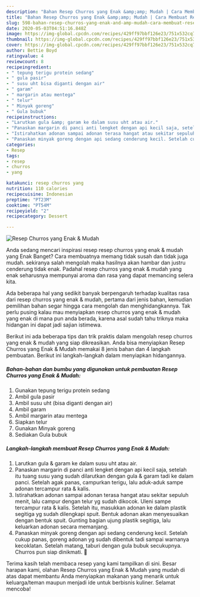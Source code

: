 ```yaml
---
description: "Bahan Resep Churros yang Enak &amp;amp; Mudah | Cara Membuat Resep Churros yang Enak &amp;amp; Mudah Yang Enak Dan Lezat"
title: "Bahan Resep Churros yang Enak &amp;amp; Mudah | Cara Membuat Resep Churros yang Enak &amp;amp; Mudah Yang Enak Dan Lezat"
slug: 598-bahan-resep-churros-yang-enak-and-amp-mudah-cara-membuat-resep-churros-yang-enak-and-amp-mudah-yang-enak-dan-lezat
date: 2020-05-03T04:51:16.848Z
image: https://img-global.cpcdn.com/recipes/429ff97bbf126e23/751x532cq70/resep-churros-yang-enak-mudah-foto-resep-utama.jpg
thumbnail: https://img-global.cpcdn.com/recipes/429ff97bbf126e23/751x532cq70/resep-churros-yang-enak-mudah-foto-resep-utama.jpg
cover: https://img-global.cpcdn.com/recipes/429ff97bbf126e23/751x532cq70/resep-churros-yang-enak-mudah-foto-resep-utama.jpg
author: Bettie Boyd
ratingvalue: 4
reviewcount: 8
recipeingredient:
- " tepung terigu protein sedang"
- " gula pasir"
- " susu uht bisa diganti dengan air"
- " garam"
- " margarin atau mentega"
- " telur"
- " Minyak goreng"
- " Gula bubuk"
recipeinstructions:
- "Larutkan gula &amp; garam ke dalam susu uht atau air."
- "Panaskan margarin di panci anti lengket dengan api kecil saja, setelah itu tuang susu yang sudah dilarutkan dengan gula &amp; garam tadi ke dalam panci. Setelah agak panas, campurkan terigu, lalu aduk-aduk sampe adonan tercampur rata &amp; kalis."
- "Istirahatkan adonan sampai adonan terasa hangat atau sekitar sepuluh menit, lalu campur dengan telur yg sudah dikocok. Uleni sampe tercampur rata &amp; kalis. Setelah itu, masukkan adonan ke dalam plastik segitiga yg sudah dilengkapi spuit. Bentuk adonan akan menyesuaikan dengan bentuk spuit. Gunting bagian ujung plastik segitiga, lalu keluarkan adonan secara memanjang."
- "Panaskan minyak goreng dengan api sedang cenderung kecil. Setelah cukup panas, goreng adonan yg sudah dibentuk tadi sampai warnanya kecoklatan. Setelah matang, taburi dengan gula bubuk secukupnya. Churros pun siap dinikmati. 🥰"
categories:
- Resep
tags:
- resep
- churros
- yang

katakunci: resep churros yang 
nutrition: 110 calories
recipecuisine: Indonesian
preptime: "PT23M"
cooktime: "PT54M"
recipeyield: "2"
recipecategory: Dessert

---
```



![Resep Churros yang Enak &amp; Mudah](https://img-global.cpcdn.com/recipes/429ff97bbf126e23/751x532cq70/resep-churros-yang-enak-mudah-foto-resep-utama.jpg)

Anda sedang mencari inspirasi resep resep churros yang enak &amp; mudah yang Enak Banget? Cara membuatnya memang tidak susah dan tidak juga mudah. sekiranya salah mengolah maka hasilnya akan hambar dan justru cenderung tidak enak. Padahal resep churros yang enak &amp; mudah yang enak seharusnya mempunyai aroma dan rasa yang dapat memancing selera kita.



Ada beberapa hal yang sedikit banyak berpengaruh terhadap kualitas rasa dari resep churros yang enak &amp; mudah, pertama dari jenis bahan, kemudian pemilihan bahan segar hingga cara mengolah dan menghidangkannya. Tak perlu pusing kalau mau menyiapkan resep churros yang enak &amp; mudah yang enak di mana pun anda berada, karena asal sudah tahu triknya maka hidangan ini dapat jadi sajian istimewa.


Berikut ini ada beberapa tips dan trik praktis dalam mengolah resep churros yang enak &amp; mudah yang siap dikreasikan. Anda bisa menyiapkan Resep Churros yang Enak &amp; Mudah memakai 8 jenis bahan dan 4 langkah pembuatan. Berikut ini langkah-langkah dalam menyiapkan hidangannya.

<!--inarticleads1-->

##### Bahan-bahan dan bumbu yang digunakan untuk pembuatan Resep Churros yang Enak &amp; Mudah:

1. Gunakan  tepung terigu protein sedang
1. Ambil  gula pasir
1. Ambil  susu uht (bisa diganti dengan air)
1. Ambil  garam
1. Ambil  margarin atau mentega
1. Siapkan  telur
1. Gunakan  Minyak goreng
1. Sediakan  Gula bubuk




<!--inarticleads2-->

##### Langkah-langkah membuat Resep Churros yang Enak &amp; Mudah:

1. Larutkan gula &amp; garam ke dalam susu uht atau air.
1. Panaskan margarin di panci anti lengket dengan api kecil saja, setelah itu tuang susu yang sudah dilarutkan dengan gula &amp; garam tadi ke dalam panci. Setelah agak panas, campurkan terigu, lalu aduk-aduk sampe adonan tercampur rata &amp; kalis.
1. Istirahatkan adonan sampai adonan terasa hangat atau sekitar sepuluh menit, lalu campur dengan telur yg sudah dikocok. Uleni sampe tercampur rata &amp; kalis. Setelah itu, masukkan adonan ke dalam plastik segitiga yg sudah dilengkapi spuit. Bentuk adonan akan menyesuaikan dengan bentuk spuit. Gunting bagian ujung plastik segitiga, lalu keluarkan adonan secara memanjang.
1. Panaskan minyak goreng dengan api sedang cenderung kecil. Setelah cukup panas, goreng adonan yg sudah dibentuk tadi sampai warnanya kecoklatan. Setelah matang, taburi dengan gula bubuk secukupnya. Churros pun siap dinikmati. 🥰




Terima kasih telah membaca resep yang kami tampilkan di sini. Besar harapan kami, olahan Resep Churros yang Enak &amp; Mudah yang mudah di atas dapat membantu Anda menyiapkan makanan yang menarik untuk keluarga/teman maupun menjadi ide untuk berbisnis kuliner. Selamat mencoba!

